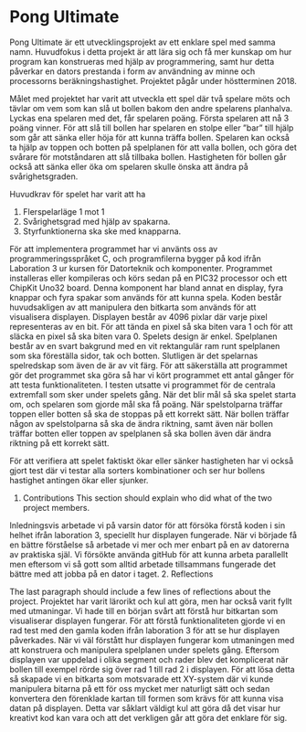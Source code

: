 # Pong Ultimate

Pong Ultimate är ett utvecklingsprojekt av ett enklare spel med samma namn. Huvudfokus i detta projekt är att lära sig och få mer kunskap om hur program kan konstrueras med hjälp av programmering, samt hur detta påverkar en dators prestanda i form av användning av minne och processorns beräkningshastighet. Projektet pågår under höstterminen 2018.

Målet med projektet har varit att utveckla ett spel där två spelare möts och tävlar om vem som kan slå ut bollen bakom den andre spelarens planhalva. Lyckas ena spelaren med det, får spelaren poäng. Första spelaren att nå 3 poäng vinner. För att slå till bollen har spelaren en stolpe eller ”bar” till hjälp som går att sänka eller höja för att kunna träffa bollen. Spelaren kan också ta hjälp av toppen och botten på spelplanen för att valla bollen, och göra det svårare för motståndaren att slå tillbaka bollen. Hastigheten för bollen går också att sänka eller öka om spelaren skulle önska att ändra på svårighetsgraden.

Huvudkrav för spelet har varit att ha

1. Flerspelarläge 1 mot 1
2. Svårighetsgrad med hjälp av spakarna.
3. Styrfunktionerna ska ske med knapparna.

För att implementera programmet har vi använts oss av programmeringsspråket C, och programfilerna bygger på kod ifrån Laboration 3 ur kursen för Datorteknik och komponenter. Programmet installeras eller kompileras och körs sedan på en PIC32 processor och ett ChipKit Uno32 board. Denna komponent har bland annat en display, fyra knappar och fyra spakar som används för att kunna spela.
Koden består huvudsakligen av att manipulera den bitkarta som används för att visualisera displayen. Displayen består av 4096 pixlar där varje pixel representeras av en bit. För att tända en pixel så ska biten vara 1 och för att släcka en pixel så ska biten vara 0.
Spelets design är enkel. Spelplanen består av en svart bakgrund med en vit rektangulär ram runt spelplanen som ska föreställa sidor, tak och botten. Slutligen är det spelarnas spelredskap som även de är av vit färg.
För att säkerställa att programmet gör det programmet ska göra så har vi kört programmet ett antal gånger för att testa funktionaliteten. I testen utsatte vi programmet för de centrala extremfall som sker under spelets gång. När det blir mål så ska spelet starta om, och spelaren som gjorde mål ska få poäng. När spelstolparna träffar toppen eller botten så ska de stoppas på ett korrekt sätt. När bollen träffar någon av spelstolparna så ska de ändra riktning, samt även när bollen träffar botten eller toppen av spelplanen så ska bollen även där ändra riktning på ett korrekt sätt.

För att verifiera att spelet faktiskt ökar eller sänker hastigheten har vi också gjort test där vi testar alla sorters kombinationer och ser hur bollens hastighet antingen ökar eller sjunker.

1.	Contributions
This section should explain who did what of the two project members.

Inledningsvis arbetade vi på varsin dator för att försöka förstå koden i sin helhet ifrån laboration 3, speciellt hur displayen fungerade. När vi började få en bättre förståelse så arbetade vi mer och mer enbart på en av datorerna av praktiska själ. Vi försökte använda gitHub för att kunna arbeta parallellt men eftersom vi så gott som alltid arbetade tillsammans fungerade det bättre med att jobba på en dator i taget.
2.	Reflections

The last paragraph should include a few lines of reflections about the project.
Projektet har varit lärorikt och kul att göra, men har också varit fyllt med utmaningar. Vi hade till en början svårt att förstå hur bitkartan som visualiserar displayen fungerar. För att förstå funktionaliteten gjorde vi en rad test med den gamla koden ifrån laboration 3 för att se hur displayen påverkades. När vi väl förstått hur displayen fungerar kom utmaningen med att konstruera och manipulera spelplanen under spelets gång. Eftersom displayen var uppdelad i olika segment och rader blev det komplicerat när bollen till exempel rörde sig över rad 1 till rad 2 i displayen. För att lösa detta så skapade vi en bitkarta som motsvarade ett XY-system där vi kunde manipulera bitarna på ett för oss mycket mer naturligt sätt och sedan konvertera den förenklade kartan till formen som krävs för att kunna visa datan på displayen.
Detta var såklart väldigt kul att göra då det visar hur kreativt kod kan vara och att det verkligen går att göra det enklare för sig.  
